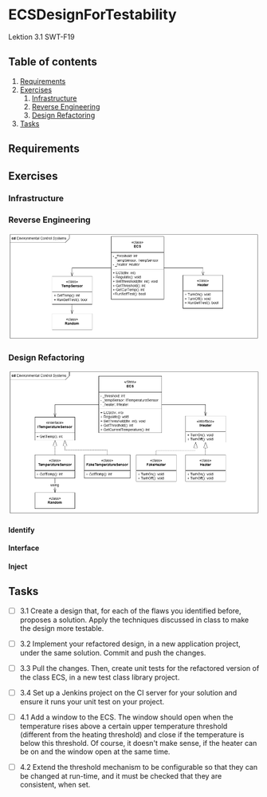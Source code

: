 # ECSDesignForTestability
Lektion 3.1 SWT-F19


## Table of contents

1. [Requirements](#req)
2. [Exercises](#ex)
    1. [Infrastructure](#infra)
    2. [Reverse Engineering](#reverse)
    3. [Design Refactoring](#design)
3. [Tasks](#task)


## Requirements <a name="req"></a>

## Exercises <a name="ex"></a>

### Infrastructure <a name="infra"></a>

### Reverse Engineering <a name="reverse"></a>

![UML](UMLDiagram.PNG)

### Design Refactoring <a name="design"></a>

![UML](UMLDiagramRefactor.PNG)


#### Identify
#### Interface
#### Inject

## Tasks

- [ ] 3.1 Create a design that, for each of the flaws you identified before, proposes a solution. Apply the techniques discussed in class to make the design more testable.

- [ ] 3.2 Implement your refactored design, in a new application project, under the same solution. Commit and push the changes.

- [ ] 3.3 Pull the changes. Then, create unit tests for the refactored version of the class ECS, in a new test class library project.

- [ ] 3.4 Set up a Jenkins project on the CI server for your solution and ensure it runs your unit test on your
project.

- [ ] 4.1 Add a window to the ECS. The window should open when the temperature rises
above a certain upper temperature threshold (different from the heating threshold) and close if
the temperature is below this threshold. Of course, it doesn't make sense, if the heater can be on
and the window open at the same time.

- [ ] 4.2 Extend the threshold mechanism to be configurable so that they can be changed at
run-time, and it must be checked that they are consistent, when set.

